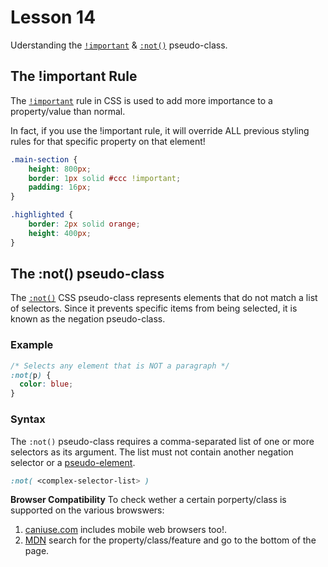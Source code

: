 # Lesson 14

Uderstanding the [`!important`](https://developer.mozilla.org/en-US/docs/Web/CSS/important) & [`:not()`](https://developer.mozilla.org/en-US/docs/Web/CSS/:not) pseudo-class.

## The !important Rule

The [`!important`](https://developer.mozilla.org/en-US/docs/Web/CSS/important) rule in CSS is used to add more importance to a property/value than normal.

In fact, if you use the !important rule, it will override ALL previous styling rules for that specific property on that element!

```CSS
.main-section {
	height: 800px;
	border: 1px solid #ccc !important;
	padding: 16px;
}

.highlighted {
	border: 2px solid orange;
	height: 400px;
}
```

## The :not() pseudo-class

The [`:not()`](https://developer.mozilla.org/en-US/docs/Web/CSS/:not) CSS pseudo-class represents elements that do not match a list of selectors. Since it prevents specific items from being selected, it is known as the negation pseudo-class.

### Example

```CSS
/* Selects any element that is NOT a paragraph */
:not(p) {
  color: blue;
}
```

### Syntax

The `:not()` pseudo-class requires a comma-separated list of one or more selectors as its argument. The list must not contain another negation selector or a [pseudo-element](https://developer.mozilla.org/en-US/docs/Web/CSS/Pseudo-elements).

```CSS
:not( <complex-selector-list> )
```

**Browser Compatibility**
To check wether a certain porperty/class is supported on the various browswers:

1. [caniuse.com](https://caniuse.com/) includes mobile web browsers too!.
2. [MDN](https://developer.mozilla.org/en-US/) search for the property/class/feature and go to the bottom of the page.
